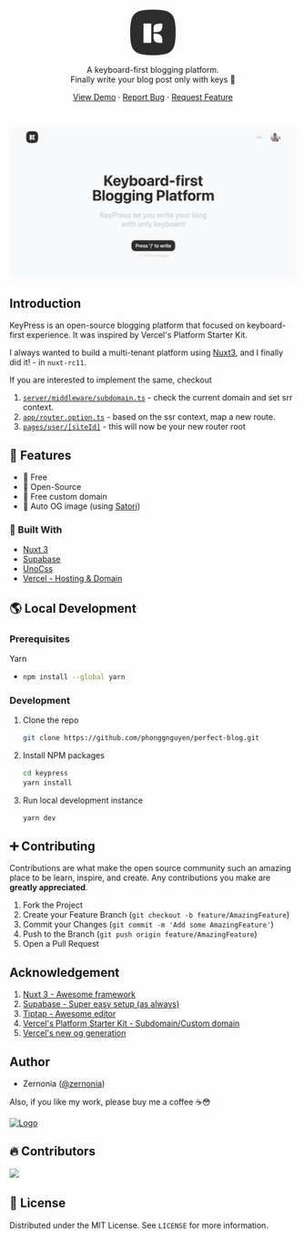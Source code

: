 <br />
<p align="center">
  <a href="https://github.com/phonggnguyen/perfect-blog">
    <img src="public/logo.svg" alt="KeyPress's Logo" width="80">
  </a>
  <br />

  <p align="center">
    A keyboard-first blogging platform. <br> 
    Finally write your blog post only with keys 🎹
  </p>

  <p align="center"> 
    <a href="https://.meetruyen.com/">View Demo</a>
    ·
    <a href="https://github.com/phonggnguyen/perfect-blog/issues">Report Bug</a>
    ·
    <a href="https://github.com/phonggnguyen/perfect-blog/issues">Request Feature</a>
  </p>
</p>

<br/>

![KeyPress - open-source blogging platform that focused on keyboard-first experience](public/hero.png)

## Introduction

KeyPress is an open-source blogging platform that focused on keyboard-first experience. It was inspired by Vercel's Platform Starter Kit.

I always wanted to build a multi-tenant platform using [Nuxt3](https://v3.nuxtjs.org/), and I finally did it! - in `nuxt-rc11`.

If you are interested to implement the same, checkout

1. [`server/middleware/subdomain.ts`](https://github.com/phonggnguyen/perfect-blog/blob/main/server/middleware/subdomain.ts) - check the current domain and set srr context.
2. [`app/router.option.ts`](https://github.com/phonggnguyen/perfect-blog/blob/main/app/router.options.ts) - based on the ssr context, map a new route.
3. [`pages/user/[siteId]`](https://github.com/phonggnguyen/perfect-blog/tree/main/pages/user/%5BsiteId%5D) - this will now be your new router root

## 🚀 Features

- 🤩 Free
- 📖 Open-Source
- 🚀 Free custom domain
- 🌌 Auto OG image (using [Satori](https://github.com/vercel/satori))

### 🔨 Built With

- [Nuxt 3](https://v3.nuxtjs.org/)
- [Supabase](https://supabase.com)
- [UnoCss](https://uno.antfu.me/)
- [Vercel - Hosting & Domain](https://vercel.com)

## 🌎 Local Development

### Prerequisites

Yarn

- ```sh
  npm install --global yarn
  ```

### Development

1. Clone the repo
   ```sh
   git clone https://github.com/phonggnguyen/perfect-blog.git
   ```
2. Install NPM packages
   ```sh
   cd keypress
   yarn install
   ```
3. Run local development instance
   ```sh
   yarn dev
   ```

## ➕ Contributing

Contributions are what make the open source community such an amazing place to be learn, inspire, and create. Any contributions you make are **greatly appreciated**.

1. Fork the Project
2. Create your Feature Branch (`git checkout -b feature/AmazingFeature`)
3. Commit your Changes (`git commit -m 'Add some AmazingFeature'`)
4. Push to the Branch (`git push origin feature/AmazingFeature`)
5. Open a Pull Request

## Acknowledgement

1. [Nuxt 3 - Awesome framework](https://v3.nuxtjs.org/)
1. [Supabase - Super easy setup (as always)](https://supabase.com)
1. [Tiptap - Awesome editor](https://tiptap.dev/)
1. [Vercel's Platform Starter Kit - Subdomain/Custom domain](https://github.com/vercel/platforms)
1. [Vercel's new og generation](https://github.com/vercel/satori)

## Author

- Zernonia ([@zernonia](https://twitter.com/zernonia))

Also, if you like my work, please buy me a coffee ☕😳

<a href="https://www.buymeacoffee.com/zernonia" target="_blank">
    <img src="https://www.buymeacoffee.com/assets/img/custom_images/yellow_img.png" alt="Logo" >
  </a>

## 🔥 Contributors

<a href="https://github.com/phonggnguyen/perfect-blog/graphs/contributors">
  <img src="https://contrib.rocks/image?repo=zernonia/keypress" />
</a>

## 📜 License

Distributed under the MIT License. See `LICENSE` for more information.
